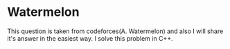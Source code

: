 # Watermelon
This question is taken from codeforces(A. Watermelon) and also I will share it's answer in the easiest way.
I solve this problem in C++.
